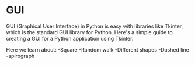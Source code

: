 # GUI
GUI (Graphical User Interface) in Python is easy with libraries like Tkinter, which is the standard GUI library for Python. Here's a simple guide to creating a GUI for a Python application using Tkinter.

Here we learn about:
-Square
-Random walk
-Different shapes
-Dashed line
-spirograph
